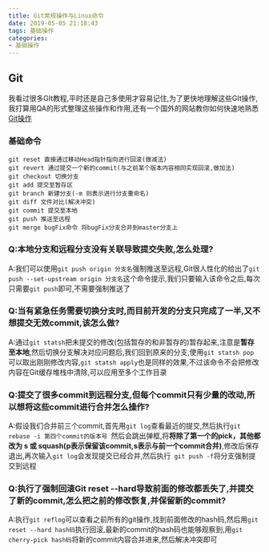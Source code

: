 ```yaml
---
title: Git常规操作与Linux命令
date: 2019-05-05 21:18:43
tags: 基础操作
categories: 
- 基础操作
---
```


## Git

我看过很多GIt教程,平时还是自己多使用才容易记住,为了更快地理解这些GIt操作,我打算用QA的形式整理这些操作和作用,还有一个国外的网站教你如何快速地熟悉[Git操作](https://learngitbranching.js.org/?tdsourcetag=s_pcqq_aiomsg)

### 基础命令

```shell
git reset 直接通过移动Head指针指向进行回滚(做减法)
git revert 通过提交一个新的commit(与之前某个版本内容相同实现回滚,做加法)
git checkout 切换分支
git add 提交至暂存区
git branch 新建分支(-m 则表示进行分支重命名)
git diff 文件对比(解决冲突)
git commit 提交至本地
git push 推送至远程
git merge bugFix命令 将bugFix分支合并到master分支上
```

### Q:本地分支和远程分支没有关联导致提交失败,怎么处理?

A:我们可以使用`git push origin 分支名`强制推送至远程,Git很人性化的给出了`git push --set-upstream origin 分支名`这个命令提示,我们只要输入该命令之后,每次只需要`git push`即可,不需要强制推送了

### Q:当有紧急任务需要切换分支时,而目前开发的分支只完成了一半,又不想提交无效commit,该怎么做?

A:通过`git statsh`把未提交的修改(包括暂存的和非暂存的)暂存起来,注意是**暂存至本地**,然后切换分支解决对应问题后,我们回到原来的分支,使用`git statsh pop`可以取出刚刚修改内容,`git statsh apply`也是同样的效果,不过该命令不会把修改内容在Git缓存堆栈中清除,可以应用至多个工作目录

### Q:提交了很多commit到远程分支,但每个commit只有少量的改动,所以想将这些commit进行合并怎么操作?

A:假设我们合并前三个commit,首先用`git log`查看最近的提交,然后执行`git rebase -i 第四个commit的版本号 `然后会跳出弹框,将**将除了第一个的pick，其他都改为 s 或 squash(p表示保留该commit,s表示与前一个commit合并)**,修改后保存退出,再次输入`git log`会发现提交已经合并,然后执行` git push -f`将分支强制提交到远程

### Q:执行了强制回滚Git reset --hard导致前面的修改都丢失了,并提交了新的commit,怎么把之前的修改恢复,并保留新的commit?

A:执行`git reflog`可以查看之前所有的git操作,找到前面修改的hash码,然后用`git reset --hard hash码`执行回滚,最新的commit的hash码也能够观察到,用`git cherry-pick hash码`将新的commit内容合并进来,然后解决冲突即可

